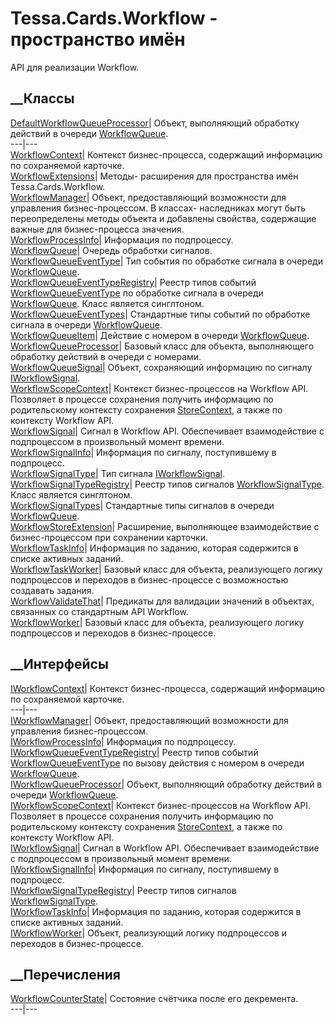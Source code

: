 # Tessa.Cards.Workflow - пространство имён
API для реализации Workflow.
##  __Классы
[DefaultWorkflowQueueProcessor](T_Tessa_Cards_Workflow_DefaultWorkflowQueueProcessor.htm)|
Объект, выполняющий обработку действий в очереди
[WorkflowQueue](T_Tessa_Cards_Workflow_WorkflowQueue.htm).  
---|---  
[WorkflowContext](T_Tessa_Cards_Workflow_WorkflowContext.htm)|  Контекст
бизнес-процесса, содержащий информацию по сохраняемой карточке.  
[WorkflowExtensions](T_Tessa_Cards_Workflow_WorkflowExtensions.htm)|  Методы-
расширения для пространства имён Tessa.Cards.Workflow.  
[WorkflowManager](T_Tessa_Cards_Workflow_WorkflowManager.htm)|  Объект,
предоставляющий возможности для управления бизнес-процессом. В классах-
наследниках могут быть переопределены методы объекта и добавлены свойства,
содержащие важные для бизнес-процесса значения.  
[WorkflowProcessInfo](T_Tessa_Cards_Workflow_WorkflowProcessInfo.htm)|
Информация по подпроцессу.  
[WorkflowQueue](T_Tessa_Cards_Workflow_WorkflowQueue.htm)|  Очередь обработки
сигналов.  
[WorkflowQueueEventType](T_Tessa_Cards_Workflow_WorkflowQueueEventType.htm)|
Тип события по обработке сигнала в очереди
[WorkflowQueue](T_Tessa_Cards_Workflow_WorkflowQueue.htm).  
[WorkflowQueueEventTypeRegistry](T_Tessa_Cards_Workflow_WorkflowQueueEventTypeRegistry.htm)|
Реестр типов событий
[WorkflowQueueEventType](T_Tessa_Cards_Workflow_WorkflowQueueEventType.htm) по
обработке сигнала в очереди
[WorkflowQueue](T_Tessa_Cards_Workflow_WorkflowQueue.htm). Класс является
синглтоном.  
[WorkflowQueueEventTypes](T_Tessa_Cards_Workflow_WorkflowQueueEventTypes.htm)|
Стандартные типы событий по обработке сигнала в очереди
[WorkflowQueue](T_Tessa_Cards_Workflow_WorkflowQueue.htm).  
[WorkflowQueueItem](T_Tessa_Cards_Workflow_WorkflowQueueItem.htm)|  Действие с
номером в очереди [WorkflowQueue](T_Tessa_Cards_Workflow_WorkflowQueue.htm).  
[WorkflowQueueProcessor](T_Tessa_Cards_Workflow_WorkflowQueueProcessor.htm)|
Базовый класс для объекта, выполняющего обработку действий в очереди с
номерами.  
[WorkflowQueueSignal](T_Tessa_Cards_Workflow_WorkflowQueueSignal.htm)|
Объект, сохраняющий информацию по сигналу
[IWorkflowSignal](T_Tessa_Cards_Workflow_IWorkflowSignal.htm).  
[WorkflowScopeContext](T_Tessa_Cards_Workflow_WorkflowScopeContext.htm)|
Контекст бизнес-процессов на Workflow API. Позволяет в процессе сохранения
получить информацию по родительскому контексту сохранения
[StoreContext](P_Tessa_Cards_Workflow_WorkflowScopeContext_StoreContext.htm),
а также по контексту Workflow API.  
[WorkflowSignal](T_Tessa_Cards_Workflow_WorkflowSignal.htm)|  Сигнал в
Workflow API. Обеспечивает взаимодействие с подпроцессом в произвольный момент
времени.  
[WorkflowSignalInfo](T_Tessa_Cards_Workflow_WorkflowSignalInfo.htm)|
Информация по сигналу, поступившему в подпроцесс.  
[WorkflowSignalType](T_Tessa_Cards_Workflow_WorkflowSignalType.htm)|  Тип
сигнала [IWorkflowSignal](T_Tessa_Cards_Workflow_IWorkflowSignal.htm).  
[WorkflowSignalTypeRegistry](T_Tessa_Cards_Workflow_WorkflowSignalTypeRegistry.htm)|
Реестр типов сигналов
[WorkflowSignalType](T_Tessa_Cards_Workflow_WorkflowSignalType.htm). Класс
является синглтоном.  
[WorkflowSignalTypes](T_Tessa_Cards_Workflow_WorkflowSignalTypes.htm)|
Стандартные типы сигналов в очереди
[WorkflowQueue](T_Tessa_Cards_Workflow_WorkflowQueue.htm).  
[WorkflowStoreExtension](T_Tessa_Cards_Workflow_WorkflowStoreExtension.htm)|
Расширение, выполняющее взаимодействие с бизнес-процессом при сохранении
карточки.  
[WorkflowTaskInfo](T_Tessa_Cards_Workflow_WorkflowTaskInfo.htm)|  Информация
по заданию, которая содержится в списке активных заданий.  
[WorkflowTaskWorker<TManager>](T_Tessa_Cards_Workflow_WorkflowTaskWorker_1.htm)|
Базовый класс для объекта, реализующего логику подпроцессов и переходов в
бизнес-процессе с возможностью создавать задания.  
[WorkflowValidateThat](T_Tessa_Cards_Workflow_WorkflowValidateThat.htm)|
Предикаты для валидации значений в объектах, связанных со стандартным API
Workflow.  
[WorkflowWorker<TManager>](T_Tessa_Cards_Workflow_WorkflowWorker_1.htm)|
Базовый класс для объекта, реализующего логику подпроцессов и переходов в
бизнес-процессе.  
## __Интерфейсы
[IWorkflowContext](T_Tessa_Cards_Workflow_IWorkflowContext.htm)|  Контекст
бизнес-процесса, содержащий информацию по сохраняемой карточке.  
---|---  
[IWorkflowManager](T_Tessa_Cards_Workflow_IWorkflowManager.htm)|  Объект,
предоставляющий возможности для управления бизнес-процессом.  
[IWorkflowProcessInfo](T_Tessa_Cards_Workflow_IWorkflowProcessInfo.htm)|
Информация по подпроцессу.  
[IWorkflowQueueEventTypeRegistry](T_Tessa_Cards_Workflow_IWorkflowQueueEventTypeRegistry.htm)|
Реестр типов событий
[WorkflowQueueEventType](T_Tessa_Cards_Workflow_WorkflowQueueEventType.htm) по
вызову действия с номером в очереди
[WorkflowQueue](T_Tessa_Cards_Workflow_WorkflowQueue.htm).  
[IWorkflowQueueProcessor](T_Tessa_Cards_Workflow_IWorkflowQueueProcessor.htm)|
Объект, выполняющий обработку действий в очереди
[WorkflowQueue](T_Tessa_Cards_Workflow_WorkflowQueue.htm).  
[IWorkflowScopeContext](T_Tessa_Cards_Workflow_IWorkflowScopeContext.htm)|
Контекст бизнес-процессов на Workflow API. Позволяет в процессе сохранения
получить информацию по родительскому контексту сохранения
[StoreContext](P_Tessa_Cards_Workflow_IWorkflowScopeContext_StoreContext.htm),
а также по контексту Workflow API.  
[IWorkflowSignal](T_Tessa_Cards_Workflow_IWorkflowSignal.htm)|  Сигнал в
Workflow API. Обеспечивает взаимодействие с подпроцессом в произвольный момент
времени.  
[IWorkflowSignalInfo](T_Tessa_Cards_Workflow_IWorkflowSignalInfo.htm)|
Информация по сигналу, поступившему в подпроцесс.  
[IWorkflowSignalTypeRegistry](T_Tessa_Cards_Workflow_IWorkflowSignalTypeRegistry.htm)|
Реестр типов сигналов
[WorkflowSignalType](T_Tessa_Cards_Workflow_WorkflowSignalType.htm).  
[IWorkflowTaskInfo](T_Tessa_Cards_Workflow_IWorkflowTaskInfo.htm)|  Информация
по заданию, которая содержится в списке активных заданий.  
[IWorkflowWorker](T_Tessa_Cards_Workflow_IWorkflowWorker.htm)|  Объект,
реализующий логику подпроцессов и переходов в бизнес-процессе.  
## __Перечисления
[WorkflowCounterState](T_Tessa_Cards_Workflow_WorkflowCounterState.htm)|
Состояние счётчика после его декремента.  
---|---
